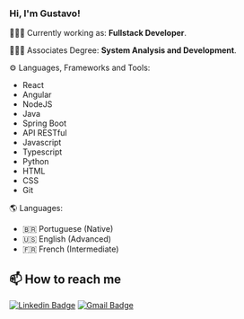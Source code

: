 
### Hi, I'm **Gustavo**!

👨🏻‍💻  Currently working as: **Fullstack Developer**.

👨🏻‍🎓  Associates Degree: **System Analysis and Development**.

⚙️  Languages, Frameworks and Tools: 

  * React
  * Angular
  * NodeJS
  * Java
  * Spring Boot
  * API RESTful
  * Javascript
  * Typescript 
  * Python
  * HTML
  * CSS
  * Git

🌎 Languages: 
   * 🇧🇷 Portuguese (Native) 
   * 🇺🇸 English (Advanced)
   * 🇫🇷 French (Intermediate)


## 📫 How to reach me
[![Linkedin Badge](https://img.shields.io/badge/-LinkedIn-blue?style=for-the-badge&logo=Linkedin&logoColor=white&link=https://www.linkedin.com/in/gustavocastrow/)](https://www.linkedin.com/in/gustavocastrow/)
[![Gmail Badge](https://img.shields.io/badge/-Gmail-c14438?style=for-the-badge&logo=Gmail&logoColor=white&link=mailto:gustavocastrocs@gmail.com)](mailto:gustavocastrocs@gmail.com)





